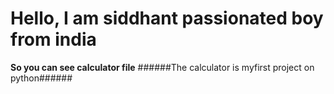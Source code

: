 # Hello, I am siddhant passionated boy from india

**So you can see calculator file**
######The calculator is myfirst project on python######

